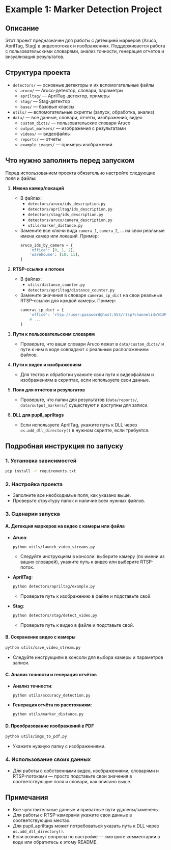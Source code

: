 # Example 1: Marker Detection Project

## Описание

Этот проект предназначен для работы с детекцией маркеров (Aruco, AprilTag, Stag) в видеопотоках и изображениях. Поддерживается работа с пользовательскими словарями, анализ точности, генерация отчетов и визуализация результатов.

## Структура проекта

- `detectors/` — основные детекторы и их вспомогательные файлы
  - `aruco/` — Aruco-детектор, словари, параметры
  - `apriltag/` — AprilTag-детектор, примеры
  - `stag/` — Stag-детектор
  - `base/` — базовые классы
- `utils/` — вспомогательные скрипты (запуск, обработка, анализ)
- `data/` — все данные, словари, отчеты, изображения, видео
  - `custom_dicts/` — пользовательские словари Aruco
  - `output_markers/` — изображения с результатами
  - `videos/` — видеофайлы
  - `reports/` — отчеты
  - `example_images/` — примеры изображений

## Что нужно заполнить перед запуском

Перед использованием проекта обязательно настройте следующие поля и файлы:

1. **Имена камер/локаций**
   - В файлах:
     - `detectors/aruco/ids_description.py`
     - `detectors/apriltag/ids_description.py`
     - `detectors/stag/ids_description.py`
     - `detectors/aruco/camera_description.py`
     - `utils/marker_distance.py`
   - Замените все ключи вида `camera_1`, `camera_2`, ... на свои реальные имена камер или локаций. Пример:
     ```python
     aruco_ids_by_camera = {
         'office': [0, 1, 2],
         'warehouse': [10, 11],
     }
     ```

2. **RTSP-ссылки и потоки**
   - В файлах:
     - `utils/distance_counter.py`
     - `detectors/apriltag/distance_counter.py`
   - Замените значения в словаре `cameras_ip_dict` на свои реальные RTSP-ссылки для каждой камеры. Пример:
     ```python
     cameras_ip_dict = {
         'office': 'rtsp://user:password@host:554/rtsp?channelid=YOUR_CHANNEL_ID',
         # ...
     }
     ```

3. **Пути к пользовательским словарям**
   - Проверьте, что ваши словари Aruco лежат в `data/custom_dicts/` и пути к ним в коде совпадают с реальным расположением файлов.

4. **Пути к видео и изображениям**
   - Для тестов и обработки укажите свои пути к видеофайлам и изображениям в скриптах, если используете свои данные.

5. **Поля для отчётов и результатов**
   - Проверьте, что папки для результатов (`data/reports/`, `data/output_markers/`) существуют и доступны для записи.

6. **DLL для pupil_apriltags**
   - Если используете AprilTag, укажите путь к DLL через `os.add_dll_directory()` в нужном скрипте, если требуется.

## Подробная инструкция по запуску

### 1. Установка зависимостей

```bash
pip install -r requirements.txt
```

### 2. Настройка проекта

- Заполните все необходимые поля, как указано выше.
- Проверьте структуру папок и наличие всех нужных файлов.

### 3. Сценарии запуска

#### A. Детекция маркеров на видео с камеры или файла

- **Aruco**:
  ```bash
  python utils/launch_video_streams.py
  ```
  - Следуйте инструкциям в консоли: выберите камеру (по имени из ваших словарей), укажите путь к видео или выберите RTSP-поток.

- **AprilTag**:
  ```bash
  python detectors/apriltag/example.py
  ```
  - Проверьте путь к изображению в файле и подставьте свой.

- **Stag**:
  ```bash
  python detectors/stag/detect_video.py
  ```
  - Проверьте путь к видео в файле и подставьте свой.

#### B. Сохранение видео с камеры

```bash
python utils/save_video_stream.py
```
- Следуйте инструкциям в консоли для выбора камеры и параметров записи.

#### C. Анализ точности и генерация отчётов

- **Анализ точности**:
  ```bash
  python utils/accuracy_detection.py
  ```
- **Генерация отчёта по расстояниям**:
  ```bash
  python utils/marker_distance.py
  ```

#### D. Преобразование изображений в PDF

```bash
python utils/imgs_to_pdf.py
```
- Укажите нужную папку с изображениями.

### 4. Использование своих данных

- Для работы с собственными видео, изображениями, словарями и RTSP-потоками — просто подставьте свои значения в соответствующие поля и словари, как описано выше.

## Примечания
- Все чувствительные данные и приватные пути удалены/заменены.
- Для работы с RTSP-камерами укажите свои данные в соответствующих местах.
- Для pupil_apriltags может потребоваться указать путь к DLL через `os.add_dll_directory()`.
- Если возникнут вопросы по настройке — смотрите комментарии в коде или обратитесь к этому README. 